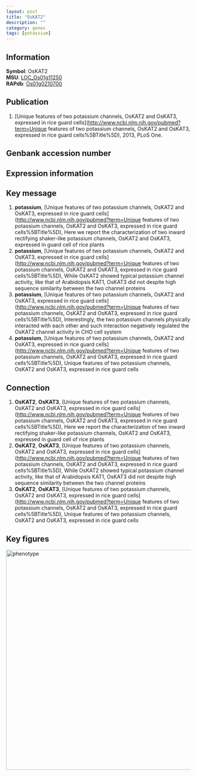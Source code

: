 ```yaml
---
layout: post
title: "OsKAT2"
description: ""
category: genes
tags: [potassium]
---
```


## Information
__Symbol__: OsKAT2  
__MSU__: [LOC_Os01g11250](http://rice.plantbiology.msu.edu/cgi-bin/ORF_infopage.cgi?orf=LOC_Os01g11250)  
__RAPdb__: [Os01g0210700](http://rapdb.dna.affrc.go.jp/viewer/gbrowse_details/irgsp1?name=Os01g0210700)  

## Publication
1. [Unique features of two potassium channels, OsKAT2 and OsKAT3, expressed in rice guard cells](http://www.ncbi.nlm.nih.gov/pubmed?term=Unique features of two potassium channels, OsKAT2 and OsKAT3, expressed in rice guard cells%5BTitle%5D), 2013, PLoS One.

## Genbank accession number

## Expression information

## Key message
1. __potassium__, [Unique features of two potassium channels, OsKAT2 and OsKAT3, expressed in rice guard cells](http://www.ncbi.nlm.nih.gov/pubmed?term=Unique features of two potassium channels, OsKAT2 and OsKAT3, expressed in rice guard cells%5BTitle%5D),  Here we report the characterization of two inward rectifying shaker-like potassium channels, OsKAT2 and OsKAT3, expressed in guard cell of rice plants
2. __potassium__, [Unique features of two potassium channels, OsKAT2 and OsKAT3, expressed in rice guard cells](http://www.ncbi.nlm.nih.gov/pubmed?term=Unique features of two potassium channels, OsKAT2 and OsKAT3, expressed in rice guard cells%5BTitle%5D),  While OsKAT2 showed typical potassium channel activity, like that of Arabidopsis KAT1, OsKAT3 did not despite high sequence similarity between the two channel proteins
3. __potassium__, [Unique features of two potassium channels, OsKAT2 and OsKAT3, expressed in rice guard cells](http://www.ncbi.nlm.nih.gov/pubmed?term=Unique features of two potassium channels, OsKAT2 and OsKAT3, expressed in rice guard cells%5BTitle%5D),  Interestingly, the two potassium channels physically interacted with each other and such interaction negatively regulated the OsKAT2 channel activity in CHO cell system
4. __potassium__, [Unique features of two potassium channels, OsKAT2 and OsKAT3, expressed in rice guard cells](http://www.ncbi.nlm.nih.gov/pubmed?term=Unique features of two potassium channels, OsKAT2 and OsKAT3, expressed in rice guard cells%5BTitle%5D), Unique features of two potassium channels, OsKAT2 and OsKAT3, expressed in rice guard cells

## Connection
1. __OsKAT2__, __OsKAT3__, [Unique features of two potassium channels, OsKAT2 and OsKAT3, expressed in rice guard cells](http://www.ncbi.nlm.nih.gov/pubmed?term=Unique features of two potassium channels, OsKAT2 and OsKAT3, expressed in rice guard cells%5BTitle%5D),  Here we report the characterization of two inward rectifying shaker-like potassium channels, OsKAT2 and OsKAT3, expressed in guard cell of rice plants
2. __OsKAT2__, __OsKAT3__, [Unique features of two potassium channels, OsKAT2 and OsKAT3, expressed in rice guard cells](http://www.ncbi.nlm.nih.gov/pubmed?term=Unique features of two potassium channels, OsKAT2 and OsKAT3, expressed in rice guard cells%5BTitle%5D),  While OsKAT2 showed typical potassium channel activity, like that of Arabidopsis KAT1, OsKAT3 did not despite high sequence similarity between the two channel proteins
3. __OsKAT2__, __OsKAT3__, [Unique features of two potassium channels, OsKAT2 and OsKAT3, expressed in rice guard cells](http://www.ncbi.nlm.nih.gov/pubmed?term=Unique features of two potassium channels, OsKAT2 and OsKAT3, expressed in rice guard cells%5BTitle%5D), Unique features of two potassium channels, OsKAT2 and OsKAT3, expressed in rice guard cells

## Key figures
<img src="http://ricencode.github.io/images/OsKAT2.pheno.png" alt="phenotype"  style="width: 600px;"/>



